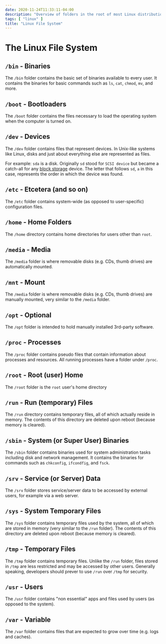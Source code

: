 ```yaml
---
date: 2020-11-24T11:33:11-04:00
description: "Overview of folders in the root of most Linux distributions"
tags: [ "linux" ]
title: "Linux File System"
---
```


# The Linux File System

## `/bin` - Binaries

The `/bin` folder contains the basic set of binaries available to every user. It contains the binaries for basic commands such as `ls`, `cat`, `chmod`, `mv`, and more.

## `/boot` - Bootloaders

The `/boot` folder contains the files necessary to load the operating system when the computer is turned on.

## `/dev` - Devices

The `/dev` folder contains files that represent devices. In Unix-like systems like Linux, disks and just about everything else are represented as files.

For example: `sda` is a disk. Originally `sd` stood for `SCSI device` but became a catch-all for any [block storage](https://en.wikipedia.org/wiki/Block_(data_storage)) device. The letter that follows `sd`, `a` in this case, represents the order in which the device was found.

## `/etc` - Etcetera (and so on)

The `/etc` folder contains system-wide (as opposed to user-specific) configuration files.

## `/home` - Home Folders

The `/home` directory contains home directories for users other than `root`.

## `/media` - Media

The `/media` folder is where removable disks (e.g. CDs, thumb drives) are automatically mounted.

## `/mnt` - Mount

The `/media` folder is where removable disks (e.g. CDs, thumb drives) are manually mounted, very similar to the `/media` folder.

## `/opt` - Optional

The `/opt` folder is intended to hold manually installed 3rd-party software.

## `/proc` - Processes

The `/proc` folder contains pseudo files that contain information about processes and resources. All running processes have a folder under `/proc`.

## `/root` - Root (user) Home

The `/root` folder is the `root` user's home directory

## `/run` - Run (temporary) Files

The `/run` directory contains temporary files, all of which actually reside in memory. The contents of this directory are deleted upon reboot (because memory is cleared).

## `/sbin` - System (or Super User) Binaries

The `/sbin` folder contains binaries used for system administration tasks including disk and network management. It contains the binaries for commands such as `chkconfig`, `ifcondfig`, and `fsck`.

## `/srv` - Service (or Server) Data

The `/srv` folder stores service/server data to be accessed by external users, for example via a web server.

## `/sys` - System Temporary Files

The `/sys` folder contains temporary files used by the system, all of which are stored in memory (very similar to the `/run` folder). The contents of this directory are deleted upon reboot (because memory is cleared).

## `/tmp` - Temporary Files

The `/tmp` folder contains temporary files. Unlike the `/run` folder, files stored in `/tmp` are less restricted and may be accessed by other users. Generally speaking, developers should prever to use `/run` over `/tmp` for security.

## `/usr` - Users

The `/usr` folder contains "non essential" apps and files used by users (as opposed to the system).

## `/var` - Variable

The `/var` folder contains files that are expected to grow over time (e.g. logs and caches).
